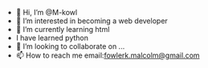 - 👋 Hi, I’m @M-kowl
- 👀 I’m interested in becoming a web developer
- 🌱 I’m currently learning html
- I have learned python  
- 💞️ I’m looking to collaborate on ...
- 📫 How to reach me 
email:fowlerk.malcolm@gmail.com

<!---
M-kowl/M-kowl is a ✨ special ✨ repository because its `README.md` (this file) appears on your GitHub profile.
You can click the Preview link to take a look at your changes.
--->
